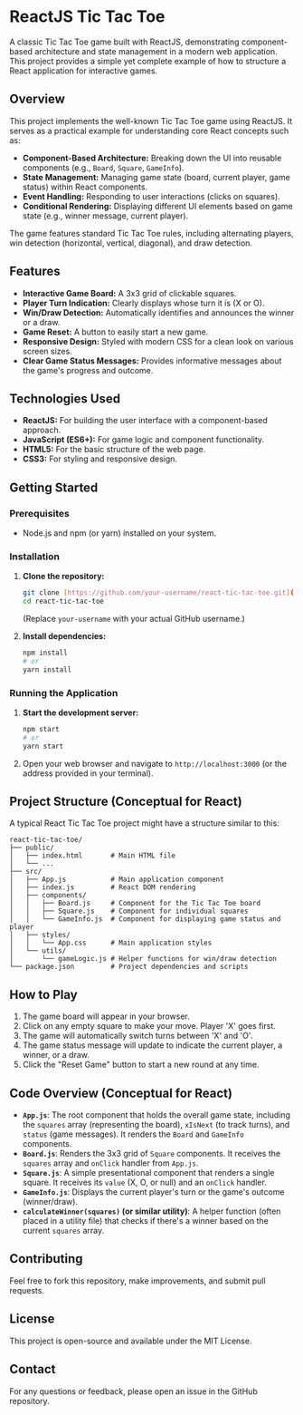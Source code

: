 # ReactJS Tic Tac Toe

A classic Tic Tac Toe game built with ReactJS, demonstrating component-based architecture and state management in a modern web application. This project provides a simple yet complete example of how to structure a React application for interactive games.

## Overview

This project implements the well-known Tic Tac Toe game using ReactJS. It serves as a practical example for understanding core React concepts such as:

* **Component-Based Architecture:** Breaking down the UI into reusable components (e.g., `Board`, `Square`, `GameInfo`).
* **State Management:** Managing game state (board, current player, game status) within React components.
* **Event Handling:** Responding to user interactions (clicks on squares).
* **Conditional Rendering:** Displaying different UI elements based on game state (e.g., winner message, current player).

The game features standard Tic Tac Toe rules, including alternating players, win detection (horizontal, vertical, diagonal), and draw detection.

## Features

* **Interactive Game Board:** A 3x3 grid of clickable squares.
* **Player Turn Indication:** Clearly displays whose turn it is (X or O).
* **Win/Draw Detection:** Automatically identifies and announces the winner or a draw.
* **Game Reset:** A button to easily start a new game.
* **Responsive Design:** Styled with modern CSS for a clean look on various screen sizes.
* **Clear Game Status Messages:** Provides informative messages about the game's progress and outcome.

## Technologies Used

* **ReactJS:** For building the user interface with a component-based approach.
* **JavaScript (ES6+):** For game logic and component functionality.
* **HTML5:** For the basic structure of the web page.
* **CSS3:** For styling and responsive design.

## Getting Started

### Prerequisites

* Node.js and npm (or yarn) installed on your system.

### Installation

1.  **Clone the repository:**
    ```bash
    git clone [https://github.com/your-username/react-tic-tac-toe.git](https://github.com/your-username/react-tic-tac-toe.git)
    cd react-tic-tac-toe
    ```
    (Replace `your-username` with your actual GitHub username.)

2.  **Install dependencies:**
    ```bash
    npm install
    # or
    yarn install
    ```

### Running the Application

1.  **Start the development server:**
    ```bash
    npm start
    # or
    yarn start
    ```

2.  Open your web browser and navigate to `http://localhost:3000` (or the address provided in your terminal).

## Project Structure (Conceptual for React)

A typical React Tic Tac Toe project might have a structure similar to this:

```
react-tic-tac-toe/
├── public/
│   ├── index.html       # Main HTML file
│   └── ...
├── src/
│   ├── App.js           # Main application component
│   ├── index.js         # React DOM rendering
│   ├── components/
│   │   ├── Board.js     # Component for the Tic Tac Toe board
│   │   ├── Square.js    # Component for individual squares
│   │   └── GameInfo.js  # Component for displaying game status and player
│   ├── styles/
│   │   └── App.css      # Main application styles
│   └── utils/
│       └── gameLogic.js # Helper functions for win/draw detection
└── package.json         # Project dependencies and scripts
```

## How to Play

1.  The game board will appear in your browser.
2.  Click on any empty square to make your move. Player 'X' goes first.
3.  The game will automatically switch turns between 'X' and 'O'.
4.  The game status message will update to indicate the current player, a winner, or a draw.
5.  Click the "Reset Game" button to start a new round at any time.

## Code Overview (Conceptual for React)

* **`App.js`**: The root component that holds the overall game state, including the `squares` array (representing the board), `xIsNext` (to track turns), and `status` (game messages). It renders the `Board` and `GameInfo` components.
* **`Board.js`**: Renders the 3x3 grid of `Square` components. It receives the `squares` array and `onClick` handler from `App.js`.
* **`Square.js`**: A simple presentational component that renders a single square. It receives its `value` (X, O, or null) and an `onClick` handler.
* **`GameInfo.js`**: Displays the current player's turn or the game's outcome (winner/draw).
* **`calculateWinner(squares)` (or similar utility)**: A helper function (often placed in a utility file) that checks if there's a winner based on the current `squares` array.

## Contributing

Feel free to fork this repository, make improvements, and submit pull requests.

## License

This project is open-source and available under the MIT License.

## Contact

For any questions or feedback, please open an issue in the GitHub repository.
